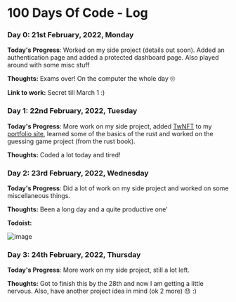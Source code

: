 # 100 Days Of Code - Log

### Day 0: 21st February, 2022, Monday

**Today's Progress**: Worked on my side project (details out soon). Added an authentication page and added a protected dashboard page. Also played around with some misc stuff

**Thoughts:** Exams over! On the computer the whole day 🙄

**Link to work:** Secret till March 1 :)

### Day 1: 22nd February, 2022, Tuesday

**Today's Progress**: More work on my side project, added [TwNFT](https://twnft.vercel.app/) to my [portfolio site](https://anishde.dev/), learned some of the basics of the rust and worked on the guessing game project (from the rust book).

**Thoughts:** Coded a lot today and tired!

### Day 2: 23rd February, 2022, Wednesday

**Today's Progress**: Did a lot of work on my side project and worked on some miscellaneous things.

**Thoughts:** Been a long day and a quite productive one'

**Todoist:** 

![image](https://user-images.githubusercontent.com/63192115/155370619-9f92adb7-ef18-47e2-8db5-90e98b36881a.png)

### Day 3: 24th February, 2022, Thursday

**Today's Progress**: More work on my side project, still a lot left.

**Thoughts:** Got to finish this by the 28th and now I am getting a little nervous. Also, have another project idea in mind (ok 2 more) 😓 :)
